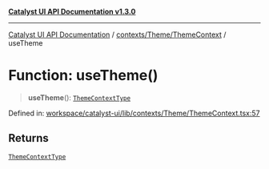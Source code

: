 [**Catalyst UI API Documentation v1.3.0**](../../../../README.md)

---

[Catalyst UI API Documentation](../../../../README.md) / [contexts/Theme/ThemeContext](../README.md) / useTheme

# Function: useTheme()

> **useTheme**(): [`ThemeContextType`](../interfaces/ThemeContextType.md)

Defined in: [workspace/catalyst-ui/lib/contexts/Theme/ThemeContext.tsx:57](https://github.com/TheBranchDriftCatalyst/catalyst-ui/blob/main/lib/contexts/Theme/ThemeContext.tsx#L57)

## Returns

[`ThemeContextType`](../interfaces/ThemeContextType.md)
